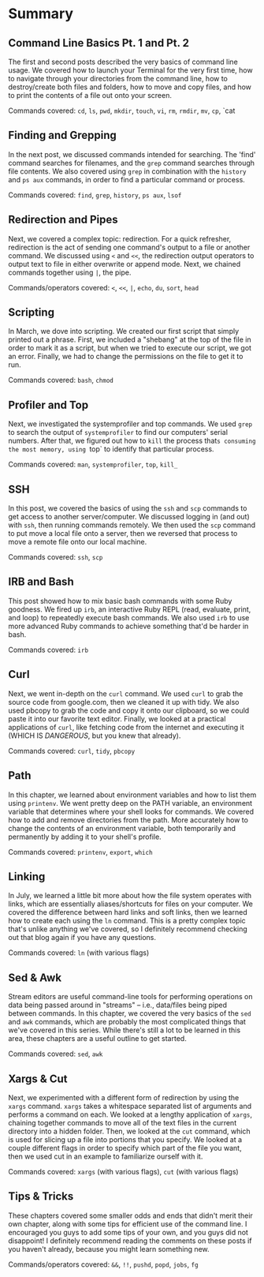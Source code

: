 # Summary

## Command Line Basics Pt. 1 and Pt. 2

The first and second posts described the very basics of command line usage. We covered how to launch your Terminal for the very first time, how to navigate through your directories from the command line,  how to destroy/create both files and folders, how to move and copy files, and how to print the contents of a file out onto your screen.

Commands covered: `cd`, `ls`, `pwd`, `mkdir`, `touch`, `vi`, `rm`, `rmdir`, `mv`, `cp`, `cat

## Finding and Grepping

In the next post, we discussed commands intended for searching. The 'find' command searches for filenames, and the `grep` command searches through file contents. We also covered using `grep` in combination with the `history` and `ps aux` commands, in order to find a particular command or process.

Commands covered: `find`, `grep`, `history`, `ps aux`, `lsof`

## Redirection and Pipes

Next, we covered a complex topic: redirection. For a quick refresher, redirection is the act of sending one command's output to a file or another command. We discussed using `<` and `<<`, the redirection output operators to output text to file in either overwrite or append mode. Next, we chained commands together using `|`, the pipe.

Commands/operators covered: `<`, `<<`, `|`, `echo`, `du`, `sort`, `head`

## Scripting

In March, we dove into scripting. We created our first script that simply printed out a phrase. First, we included a "shebang" at the top of the file in order to mark it as a script, but when we tried to execute our script, we got an error. Finally, we had to change the permissions on the file to get it to run.

Commands covered: `bash`, `chmod`

## Profiler and Top

Next, we investigated the systemprofiler and top commands. We used `grep` to search the output of `systemprofiler` to find our computers' serial numbers. After that, we figured out how to `kill` the process that`s consuming the most memory, using `top` to identify that particular process.

Commands covered: `man`, `systemprofiler`, `top`, `kill_`

## SSH

In this post, we covered the basics of using the `ssh` and `scp` commands to get access to another server/computer. We discussed logging in (and out) with `ssh`, then running commands remotely. We then used the `scp` command to put move a local file onto a server, then we reversed that process to move a remote file onto our local machine.

Commands covered: `ssh`, `scp`

## IRB and Bash

This post showed how to mix basic bash commands with some Ruby goodness. We fired up `irb`, an interactive Ruby REPL (read, evaluate, print, and loop) to repeatedly execute bash commands. We also used `irb` to use more advanced Ruby commands to achieve something that'd be harder in bash.

Commands covered: `irb`

## Curl

Next, we went in-depth on the `curl` command. We used `curl` to grab the source code from google.com, then we cleaned it up with tidy. We also used pbcopy to grab the code and copy it onto our clipboard, so we could paste it into our favorite text editor. Finally, we looked at a practical applications of `curl`, like fetching code from the internet and executing it (WHICH IS *DANGEROUS*, but you knew that already).

Commands covered: `curl`, `tidy`, `pbcopy`

## Path

In this chapter, we learned about environment variables and how to list them using `printenv`. We went pretty deep on the PATH variable, an environment variable that determines where your shell looks for commands. We covered how to add and remove directories from the path. More accurately how to change the contents of an environment variable, both temporarily and permanently by adding it to your shell's profile.

Commands covered: `printenv`, `export`, `which`

## Linking

In July, we learned a little bit more about how the file system operates with links, which are essentially aliases/shortcuts for files on your computer. We covered the difference between hard links and soft links, then we learned how to create each using the `ln` command. This is a pretty complex topic that's unlike anything we've covered, so I definitely recommend checking out that blog again if you have any questions.

Commands covered: `ln` (with various flags)

## Sed & Awk

Stream editors are useful command-line tools for performing operations on data being passed around in "streams" – i.e., data/files being piped between commands. In this chapter, we covered the very basics of the `sed` and `awk` commands, which are probably the most complicated things that we've covered in this series. While there's still a lot to be learned in this area, these chapters are a useful outline to get started.

Commands covered: `sed`, `awk`

## Xargs & Cut

Next, we experimented with a different form of redirection by using the `xargs` command. `xargs` takes a whitespace separated list of arguments and performs a command on each. We looked at a lengthy application of `xargs`, chaining together commands to move all of the text files in the current directory into a hidden folder. Then, we looked at the `cut` command, which is used for slicing up a file into portions that you specify. We looked at a couple different flags in order to specify which part of the file you want, then we used cut in an example to familiarize ourself with it.

Commands covered: `xargs` (with various flags), `cut` (with various flags)

## Tips & Tricks

These chapters covered some smaller odds and ends that didn't merit their own chapter, along with some tips for efficient use of the command line. I encouraged you guys to add some tips of your own, and you guys did not disappoint! I definitely recommend reading the comments on these posts if you haven't already, because you might learn something new.

Commands/operators covered: `&&`, `!!`, `pushd`, `popd`, `jobs`, `fg`
